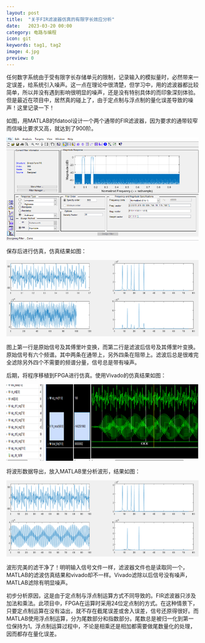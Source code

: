 ```yaml
---
layout: post
title:  "关于FIR滤波器仿真的有限字长效应分析"
date:   2023-03-20 00:00
category: 电路与编程
icon: git
keywords: tag1, tag2
image: 4.jpg
preview: 0
---
```


任何数字系统由于受有限字长存储单元的限制，记录输入的模拟量时，必然带来一定误差，给系统引入噪声。这一点在理论中很清楚，但学习中，用的滤波器都比较简单，所以并没有遇到影响很明显的噪声，还是没有特别具体的而印象深刻体验。但是最近在项目中，居然真的碰上了，由于定点制与浮点制的量化误差导致的噪声！这里记录一下！

如图，用MATLAB的fdatool设计一个两个通带的FIR滤波器，因为要求的通带较窄而信噪比要求又高，就达到了900阶。

<div align = center>
<img src="/post-img/blog4/b4_1.png">
</div>

保存后进行仿真，仿真结果如图：

<div align = center>
<img src="/post-img/blog4/b4_2.png"  width = "750" height = "200">
</div>

图上第一行是原始信号及其傅里叶变换，而第二行是滤波后信号及其傅里叶变换。原始信号有六个频谱。其中两条在通带上，另外四条在阻带上。滤波后总是很难完全滤除另外四个不需要的频谱分量，信号总是带有噪声。

后期，将程序移植到FPGA进行仿真。使用Vivado的仿真结果如图：

<div align = center>
<img src="/post-img/blog4/b4_3.png" width = "750" height = "200">
</div>

将波形数据导出，放入MATLAB里分析波形，结果如图：

<div align = center>
<img src="/post-img/blog4/b4_4.png" width = "750" height = "200">
</div>

波形完美的滤干净了！明明输入信号文件一样，滤波器文件也是读取同一个，MATLAB的滤波仿真结果和vivado却不一样。Vivado滤除以后信号没有噪声，MATLAB滤除有明显噪声。

初步分析原因，这是由于定点制与浮点制运算方式不同导致的。FIR滤波器只涉及加法和乘法。此项目中，FPGA在运算时采用24位定点制的方式。在这种情景下，只要定点制运算在没有溢出，就不存在截尾误差或舍入误差，信号还原得很好。而MATLAB使用浮点制运算，分为尾数部分和指数部分。尾数总是被归一化到第一位保持为1。浮点制运算过程中，不论是相乘还是相加都需要做尾数量化的处理，因而都存在量化误差。
